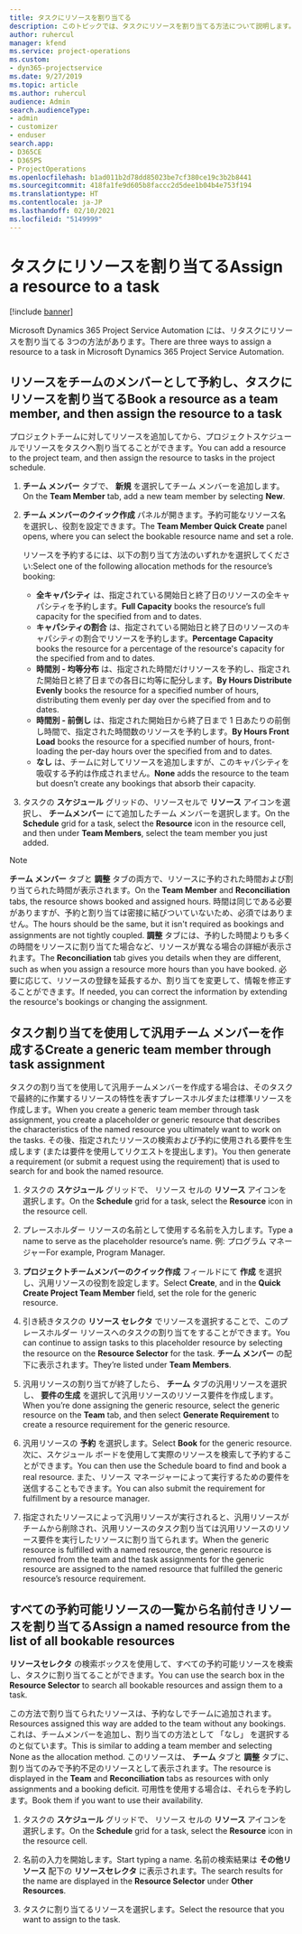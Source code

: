 ```yaml
---
title: タスクにリソースを割り当てる
description: このトピックでは、タスクにリソースを割り当てる方法について説明します。
author: ruhercul
manager: kfend
ms.service: project-operations
ms.custom:
- dyn365-projectservice
ms.date: 9/27/2019
ms.topic: article
ms.author: ruhercul
audience: Admin
search.audienceType:
- admin
- customizer
- enduser
search.app:
- D365CE
- D365PS
- ProjectOperations
ms.openlocfilehash: b1ad011b2d78dd85023be7cf380ce19c3b2b8441
ms.sourcegitcommit: 418fa1fe9d605b8faccc2d5dee1b04b4e753f194
ms.translationtype: HT
ms.contentlocale: ja-JP
ms.lasthandoff: 02/10/2021
ms.locfileid: "5149999"
---
```

# <a name="assign-a-resource-to-a-task"></a><span data-ttu-id="45a6f-103">タスクにリソースを割り当てる</span><span class="sxs-lookup"><span data-stu-id="45a6f-103">Assign a resource to a task</span></span>

[!include [banner](../includes/psa-now-project-operations.md)]

<span data-ttu-id="45a6f-104">Microsoft Dynamics 365 Project Service Automation には、リタスクにリソースを割り当てる 3つの方法があります。</span><span class="sxs-lookup"><span data-stu-id="45a6f-104">There are three ways to assign a resource to a task in Microsoft Dynamics 365 Project Service Automation.</span></span>

## <a name="book-a-resource-as-a-team-member-and-then-assign-the-resource-to-a-task"></a><span data-ttu-id="45a6f-105">リソースをチームのメンバーとして予約し、タスクにリソースを割り当てる</span><span class="sxs-lookup"><span data-stu-id="45a6f-105">Book a resource as a team member, and then assign the resource to a task</span></span>

<span data-ttu-id="45a6f-106">プロジェクトチームに対してリソースを追加してから、プロジェクトスケジュールでリソースをタスクへ割り当てることができます。</span><span class="sxs-lookup"><span data-stu-id="45a6f-106">You can add a resource to the project team, and then assign the resource to tasks in the project schedule.</span></span>

1. <span data-ttu-id="45a6f-107">**チーム メンバー** タブで、 **新規** を選択してチーム メンバーを追加します。</span><span class="sxs-lookup"><span data-stu-id="45a6f-107">On the **Team Member** tab, add a new team member by selecting **New**.</span></span> 

2. <span data-ttu-id="45a6f-108">**チーム メンバーのクイック作成** パネルが開きます。予約可能なリソース名を選択し、役割を設定できます。</span><span class="sxs-lookup"><span data-stu-id="45a6f-108">The **Team Member Quick Create** panel opens, where you can select the bookable resource name and set a role.</span></span> 

    <span data-ttu-id="45a6f-109">リソースを予約するには、以下の割り当て方法のいずれかを選択してください:</span><span class="sxs-lookup"><span data-stu-id="45a6f-109">Select one of the following allocation methods for the resource’s booking:</span></span>

    - <span data-ttu-id="45a6f-110">**全キャパシティ** は、指定されている開始日と終了日のリソースの全キャパシティを予約します。</span><span class="sxs-lookup"><span data-stu-id="45a6f-110">**Full Capacity** books the resource’s full capacity for the specified from and to dates.</span></span>
    - <span data-ttu-id="45a6f-111">**キャパシティの割合** は、指定されている開始日と終了日のリソースのキャパシティの割合でリソースを予約します。</span><span class="sxs-lookup"><span data-stu-id="45a6f-111">**Percentage Capacity** books the resource for a percentage of the resource's capacity for the specified from and to dates.</span></span>
    - <span data-ttu-id="45a6f-112">**時間別 - 均等分布** は、指定された時間だけリソースを予約し、指定された開始日と終了日までの各日に均等に配分します。</span><span class="sxs-lookup"><span data-stu-id="45a6f-112">**By Hours Distribute Evenly** books the resource for a specified number of hours, distributing them evenly per day over the specified from and to dates.</span></span>
    - <span data-ttu-id="45a6f-113">**時間別 - 前倒し** は、指定された開始日から終了日まで 1 日あたりの前倒し時間で、指定された時間数のリソースを予約します。</span><span class="sxs-lookup"><span data-stu-id="45a6f-113">**By Hours Front Load** books the resource for a specified number of hours, front-loading the per-day hours over the specified from and to dates.</span></span>
    - <span data-ttu-id="45a6f-114">**なし** は、チームに対してリソースを追加しますが、このキャパシティを吸収する予約は作成されません。</span><span class="sxs-lookup"><span data-stu-id="45a6f-114">**None** adds the resource to the team but doesn’t create any bookings that absorb their capacity.</span></span>

3. <span data-ttu-id="45a6f-115">タスクの **スケジュール** グリッドの、リソースセルで **リソース** アイコンを選択し、 **チームメンバー** にて追加したチーム メンバーを選択します。</span><span class="sxs-lookup"><span data-stu-id="45a6f-115">On the **Schedule** grid for a task, select the **Resource** icon in the resource cell, and then under **Team Members**, select the team member you just added.</span></span> 

> [!NOTE]
> <span data-ttu-id="45a6f-116">**チーム メンバー** タブと **調整** タブの両方で、リソースに予約された時間および割り当てられた時間が表示されます。</span><span class="sxs-lookup"><span data-stu-id="45a6f-116">On the **Team Member** and **Reconciliation** tabs, the resource shows booked and assigned hours.</span></span> <span data-ttu-id="45a6f-117">時間は同じである必要がありますが、予約と割り当ては密接に結びついていないため、必須ではありません。</span><span class="sxs-lookup"><span data-stu-id="45a6f-117">The hours should be the same, but it isn't required as bookings and assignments are not tightly coupled.</span></span> <span data-ttu-id="45a6f-118">**調整** タブには、予約した時間よりも多くの時間をリソースに割り当てた場合など、リソースが異なる場合の詳細が表示されます。</span><span class="sxs-lookup"><span data-stu-id="45a6f-118">The **Reconciliation** tab gives you details when they are different, such as when you assign a resource more hours than you have booked.</span></span> <span data-ttu-id="45a6f-119">必要に応じて、リソースの登録を延長するか、割り当てを変更して、情報を修正することができます。</span><span class="sxs-lookup"><span data-stu-id="45a6f-119">If needed, you can correct the information by extending the resource's bookings or changing the assignment.</span></span>

## <a name="create-a-generic-team-member-through-task-assignment"></a><span data-ttu-id="45a6f-120">タスク割り当てを使用して汎用チーム メンバーを作成する</span><span class="sxs-lookup"><span data-stu-id="45a6f-120">Create a generic team member through task assignment</span></span>

<span data-ttu-id="45a6f-121">タスクの割り当てを使用して汎用チームメンバーを作成する場合は、そのタスクで最終的に作業するリソースの特性を表すプレースホルダまたは標準リソースを作成します。</span><span class="sxs-lookup"><span data-stu-id="45a6f-121">When you create a generic team member through task assignment, you create a placeholder or generic resource that describes the characteristics of the named resource you ultimately want to work on the tasks.</span></span> <span data-ttu-id="45a6f-122">その後、指定されたリソースの検索および予約に使用される要件を生成します (または要件を使用してリクエストを提出します)。</span><span class="sxs-lookup"><span data-stu-id="45a6f-122">You then generate a requirement (or submit a request using the requirement) that is used to search for and book the named resource.</span></span>

1. <span data-ttu-id="45a6f-123">タスクの **スケジュール** グリッドで、 リソース セルの **リソース** アイコンを選択します。</span><span class="sxs-lookup"><span data-stu-id="45a6f-123">On the **Schedule** grid for a task, select the **Resource** icon in the resource cell.</span></span>

2. <span data-ttu-id="45a6f-124">プレースホルダー リソースの名前として使用する名前を入力します。</span><span class="sxs-lookup"><span data-stu-id="45a6f-124">Type a name to serve as the placeholder resource’s name.</span></span> <span data-ttu-id="45a6f-125">例: プログラム マネージャー</span><span class="sxs-lookup"><span data-stu-id="45a6f-125">For example, Program Manager.</span></span>

3. <span data-ttu-id="45a6f-126">**プロジェクトチームメンバーのクイック作成** フィールドにて **作成** を選択し、汎用リソースの役割を設定します。</span><span class="sxs-lookup"><span data-stu-id="45a6f-126">Select **Create**, and in the **Quick Create Project Team Member** field, set the role for the generic resource.</span></span>

4. <span data-ttu-id="45a6f-127">引き続きタスクの **リソース セレクタ** でリソースを選択することで、このプレースホルダー リソースへのタスクの割り当てをすることができます。</span><span class="sxs-lookup"><span data-stu-id="45a6f-127">You can continue to assign tasks to this placeholder resource by selecting the resource on the **Resource Selector** for the task.</span></span> <span data-ttu-id="45a6f-128">**チーム メンバー** の配下に表示されます。</span><span class="sxs-lookup"><span data-stu-id="45a6f-128">They’re listed under **Team Members**.</span></span>

5. <span data-ttu-id="45a6f-129">汎用リソースの割り当てが終了したら、 **チーム** タブの汎用リソースを選択し、 **要件の生成** を選択して汎用リソースのリソース要件を作成します。</span><span class="sxs-lookup"><span data-stu-id="45a6f-129">When you’re done assigning the generic resource, select the generic resource on the **Team** tab, and then select **Generate Requirement** to create a resource requirement for the generic resource.</span></span>

6. <span data-ttu-id="45a6f-130">汎用リソースの **予約** を選択します。</span><span class="sxs-lookup"><span data-stu-id="45a6f-130">Select **Book** for the generic resource.</span></span> <span data-ttu-id="45a6f-131">次に、スケジュール ボードを使用して実際のリソースを検索して予約することができます。</span><span class="sxs-lookup"><span data-stu-id="45a6f-131">You can then use the Schedule board to find and book a real resource.</span></span> <span data-ttu-id="45a6f-132">また、リソース マネージャーによって実行するための要件を送信することもできます。</span><span class="sxs-lookup"><span data-stu-id="45a6f-132">You can also submit the requirement for fulfillment by a resource manager.</span></span>

7. <span data-ttu-id="45a6f-133">指定されたリソースによって汎用リソースが実行されると、汎用リソースがチームから削除され、汎用リソースのタスク割り当ては汎用リソースのリソース要件を実行したリソースに割り当てられます。</span><span class="sxs-lookup"><span data-stu-id="45a6f-133">When the generic resource is fulfilled with a named resource, the generic resource is removed from the team and the task assignments for the generic resource are assigned to the named resource that fulfilled the generic resource’s resource requirement.</span></span>

## <a name="assign-a-named-resource-from-the-list-of-all-bookable-resources"></a><span data-ttu-id="45a6f-134">すべての予約可能リソースの一覧から名前付きリソースを割り当てる</span><span class="sxs-lookup"><span data-stu-id="45a6f-134">Assign a named resource from the list of all bookable resources</span></span>

<span data-ttu-id="45a6f-135">**リソースセレクタ** の検索ボックスを使用して、すべての予約可能リソースを検索し、タスクに割り当てることができます。</span><span class="sxs-lookup"><span data-stu-id="45a6f-135">You can use the search box in the **Resource Selector** to search all bookable resources and assign them to a task.</span></span>

<span data-ttu-id="45a6f-136">この方法で割り当てられたリソースは、予約なしでチームに追加されます。</span><span class="sxs-lookup"><span data-stu-id="45a6f-136">Resources assigned this way are added to the team without any bookings.</span></span> <span data-ttu-id="45a6f-137">これは、チームメンバーを追加し、割り当ての方法として 「なし」 を選択するのと似ています。</span><span class="sxs-lookup"><span data-stu-id="45a6f-137">This is similar to adding a team member and selecting None as the allocation method.</span></span> <span data-ttu-id="45a6f-138">このリソースは、 **チーム** タブと **調整** タブに、割り当てのみで予約不足のリソースとして表示されます。</span><span class="sxs-lookup"><span data-stu-id="45a6f-138">The resource is displayed in the **Team** and **Reconciliation** tabs as resources with only assignments and a booking deficit.</span></span> <span data-ttu-id="45a6f-139">可用性を使用する場合は、それらを予約します。</span><span class="sxs-lookup"><span data-stu-id="45a6f-139">Book them if you want to use their availability.</span></span>

1. <span data-ttu-id="45a6f-140">タスクの **スケジュール** グリッドで、 リソース セルの **リソース** アイコンを選択します。</span><span class="sxs-lookup"><span data-stu-id="45a6f-140">On the **Schedule** grid for a task, select the **Resource** icon in the resource cell.</span></span>

2. <span data-ttu-id="45a6f-141">名前の入力を開始します。</span><span class="sxs-lookup"><span data-stu-id="45a6f-141">Start typing a name.</span></span> <span data-ttu-id="45a6f-142">名前の検索結果は **その他リソース** 配下の **リソースセレクタ** に表示されます。</span><span class="sxs-lookup"><span data-stu-id="45a6f-142">The search results for the name are displayed in the **Resource Selector** under **Other Resources**.</span></span>

3. <span data-ttu-id="45a6f-143">タスクに割り当てるリソースを選択します。</span><span class="sxs-lookup"><span data-stu-id="45a6f-143">Select the resource that you want to assign to the task.</span></span>

